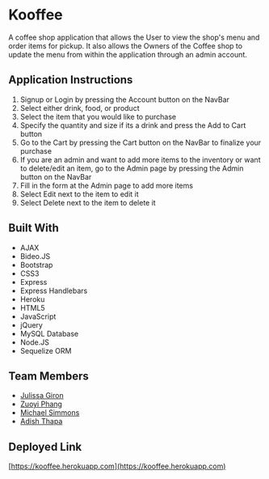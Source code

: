 # Kooffee

A coffee shop application that allows the User to view the shop's menu and order items for pickup. It also allows the Owners of the Coffee shop to update the menu from within the application through an admin account.

## Application Instructions

1. Signup or Login by pressing the Account button on the NavBar
2. Select either drink, food, or product
3. Select the item that you would like to purchase
4. Specify the quantity and size if its a drink and press the Add to Cart button
5. Go to the Cart by pressing the Cart button on the NavBar to finalize your purchase
6. If you are an admin and want to add more items to the inventory or want to delete/edit an item, go to the Admin page by pressing the Admin button on the NavBar
7. Fill in the form at the Admin page to add more items
8. Select Edit next to the item to edit it 
9. Select Delete next to the item to delete it

## Built With

- AJAX
- Bideo.JS
- Bootstrap
- CSS3
- Express
- Express Handlebars
- Heroku
- HTML5
- JavaScript
- jQuery
- MySQL Database
- Node.JS
- Sequelize ORM

## Team Members
* [Julissa Giron](https://github.com/Juligi)
* [Zuoyi Phang](https://github.com/frostyasian)
* [Michael Simmons](https://github.com/simmonsm13)
* [Adish Thapa](https://github.com/adishthapa)

## Deployed Link

[https://kooffee.herokuapp.com](https://kooffee.herokuapp.com)
